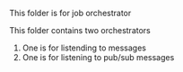 This folder is for job orchestrator

This folder contains two orchestrators

1. One is for listending to messages
2. One is for listening to pub/sub messages